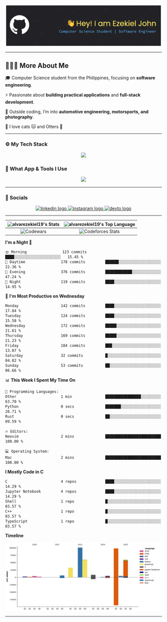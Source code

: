 [//]: <> (<div id="user-content-toc">)
[//]: <> (<ul align="center" style="list-style: none;">)
[//]: <> (<summary style="color: #FFD670;">)
[//]: <> (<h1>Hi 👋 I'm Ezekiel John</h1>)
[//]: <> (</summary>)
[//]: <> (</ul>)
[//]: <> (</div>)

![Header](./assets/github-header-banner.png)

[//]: <> (<p align="center">)
[//]: <> (<a href="https://git.io/typing-svg">)
[//]: <> (<img)
[//]: <> (src="https://readme-typing-svg.demolab.com?font=JetBrains+Mono&size=26&pause=1000&color=FFD670&repeat=false&width=920&height=72&lines=Computer+Science+Student+|+Software+Engineer+%7C+UI+Designer")
[//]: <> (alt="Typing SVG" />)
[//]: <> (</a>)
[//]: <> (</p>)

---

## 👨🏻‍💻 More About Me

🎓 Computer Science student from the Philippines, focusing on **software engineering**.

⚡ Passionate about **building practical applications** and **full-stack development**.

🚗 Outside coding, I’m into **automotive engineering, motorsports, and photography**.

🐾 I love cats 🐱 and Otters 🦦

---

### ⚙ My Tech Stack

<p align="center">
  <a href="https://skillicons.dev">
    <img src="https://skillicons.dev/icons?i=html,css,js,ts,npm,nodejs,scss,react,nextjs,svelte,tailwind,htmx,c,cpp,rust,lua,py,mysql,mongodb" />
  </a>
</p>

### 🧰 What App & Tools I Use

<p align="center">
  <a href="https://skillicons.dev">
    <img src="https://skillicons.dev/icons?i=apple,linux,git,github,githubactions,docker,cmake,neovim,vscode,figma,anaconda,md,notion,obsidian" />
  </a>
</p>

---

### 🔌 Socials

<div align="center">
  <a href="https://www.linkedin.com/in/ejalvar/" target="_blank">
    <img src="https://img.shields.io/static/v1?message=LinkedIn&logo=linkedin&label=&color=0077B5&logoColor=white&labelColor=&style=for-the-badge" height="36" alt="linkedin logo"  />
  </a>
  <a href="https://www.instagram.com/zeee_991.2/" target="_blank">
    <img src="https://img.shields.io/static/v1?message=Instagram&logo=instagram&label=&color=E4405F&logoColor=white&labelColor=&style=for-the-badge" height="36" alt="instagram logo"  />
  </a>
  <a href="https://dev.to/prgmrej19" target="_blank">
    <img src="https://img.shields.io/static/v1?message=dev.to&logo=dev.to&label=&color=0A0A0A&logoColor=white&labelColor=&style=for-the-badge" height="36" alt="devto logo"  />
  </a>
</div>

---

| ![alvarezekiel19's Stats](https://github-readme-stats.vercel.app/api?username=alvarezekiel19&theme=outrun&show_icons=true&hide_border=true&count_private=true) | ![alvarezekiel19's Top Language](https://github-readme-stats.vercel.app/api/top-langs/?username=alvarezekiel19&theme=outrun&show_icons=true&hide_border=true&layout=compact) |
| :------------------------------------------------------------------------------------------------------------------------------------------------------------: | :--------------------------------------------------------------------------------------------------------------------------------------------------------------------------: |
|                        ![Codewars](https://github.r2v.ch/codewars?user=alvarezekiel19&top_languages=true&theme=gradient_midnight_puple)                        |                              ![Codeforces Stats](https://codeforces-readme-stats.vercel.app/api/card?username=alvarezekiel19&theme=tokyonight)                               |

<!--START_SECTION:waka-->
**I'm a Night 🦉** 

```text
🌞 Morning                123 commits         ████░░░░░░░░░░░░░░░░░░░░░   15.45 % 
🌆 Daytime                178 commits         ██████░░░░░░░░░░░░░░░░░░░   22.36 % 
🌃 Evening                376 commits         ████████████░░░░░░░░░░░░░   47.24 % 
🌙 Night                  119 commits         ████░░░░░░░░░░░░░░░░░░░░░   14.95 % 
```
📅 **I'm Most Productive on Wednesday** 

```text
Monday                   142 commits         ████░░░░░░░░░░░░░░░░░░░░░   17.84 % 
Tuesday                  124 commits         ████░░░░░░░░░░░░░░░░░░░░░   15.58 % 
Wednesday                172 commits         █████░░░░░░░░░░░░░░░░░░░░   21.61 % 
Thursday                 169 commits         █████░░░░░░░░░░░░░░░░░░░░   21.23 % 
Friday                   104 commits         ███░░░░░░░░░░░░░░░░░░░░░░   13.07 % 
Saturday                 32 commits          █░░░░░░░░░░░░░░░░░░░░░░░░   04.02 % 
Sunday                   53 commits          ██░░░░░░░░░░░░░░░░░░░░░░░   06.66 % 
```


📊 **This Week I Spent My Time On** 

```text
💬 Programming Languages: 
Other                    1 min               ████████████████░░░░░░░░░   63.70 % 
Python                   0 secs              ███████░░░░░░░░░░░░░░░░░░   26.71 % 
Rust                     0 secs              ██░░░░░░░░░░░░░░░░░░░░░░░   09.59 % 

🔥 Editors: 
Neovim                   2 mins              █████████████████████████   100.00 % 

💻 Operating System: 
Mac                      2 mins              █████████████████████████   100.00 % 
```

**I Mostly Code in C** 

```text
C                        4 repos             ████░░░░░░░░░░░░░░░░░░░░░   14.29 % 
Jupyter Notebook         4 repos             ████░░░░░░░░░░░░░░░░░░░░░   14.29 % 
Shell                    1 repo              █░░░░░░░░░░░░░░░░░░░░░░░░   03.57 % 
C++                      1 repo              █░░░░░░░░░░░░░░░░░░░░░░░░   03.57 % 
TypeScript               1 repo              █░░░░░░░░░░░░░░░░░░░░░░░░   03.57 % 
```



**Timeline**

![Lines of Code chart](https://raw.githubusercontent.com/alvarezekiel19/alvarezekiel19/main/assets/bar_graph.png)


<!--END_SECTION:waka-->

---
